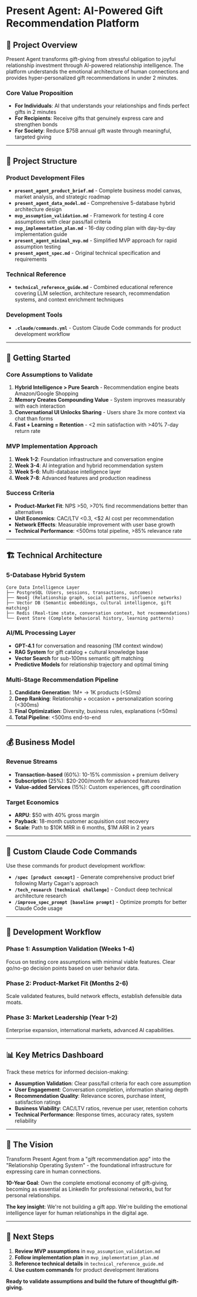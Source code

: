 # Present Agent: AI-Powered Gift Recommendation Platform

## 🎯 Project Overview

Present Agent transforms gift-giving from stressful obligation to joyful relationship investment through AI-powered relationship intelligence. The platform understands the emotional architecture of human connections and provides hyper-personalized gift recommendations in under 2 minutes.

### Core Value Proposition
- **For Individuals**: AI that understands your relationships and finds perfect gifts in 2 minutes
- **For Recipients**: Receive gifts that genuinely express care and strengthen bonds  
- **For Society**: Reduce $75B annual gift waste through meaningful, targeted giving

---

## 📁 Project Structure

### Product Development Files
- **`present_agent_product_brief.md`** - Complete business model canvas, market analysis, and strategic roadmap
- **`present_agent_data_model.md`** - Comprehensive 5-database hybrid architecture design
- **`mvp_assumption_validation.md`** - Framework for testing 4 core assumptions with clear pass/fail criteria
- **`mvp_implementation_plan.md`** - 16-day coding plan with day-by-day implementation guide
- **`present_agent_minimal_mvp.md`** - Simplified MVP approach for rapid assumption testing
- **`present_agent_spec.md`** - Original technical specification and requirements

### Technical Reference
- **`technical_reference_guide.md`** - Combined educational reference covering LLM selection, architecture research, recommendation systems, and context enrichment techniques

### Development Tools
- **`.claude/commands.yml`** - Custom Claude Code commands for product development workflow

---

## 🚀 Getting Started

### Core Assumptions to Validate
1. **Hybrid Intelligence > Pure Search** - Recommendation engine beats Amazon/Google Shopping
2. **Memory Creates Compounding Value** - System improves measurably with each interaction
3. **Conversational UI Unlocks Sharing** - Users share 3x more context via chat than forms
4. **Fast + Learning = Retention** - <2 min satisfaction with >40% 7-day return rate

### MVP Implementation Approach
1. **Week 1-2**: Foundation infrastructure and conversation engine
2. **Week 3-4**: AI integration and hybrid recommendation system  
3. **Week 5-6**: Multi-database intelligence layer
4. **Week 7-8**: Advanced features and production readiness

### Success Criteria
- **Product-Market Fit**: NPS >50, >70% find recommendations better than alternatives
- **Unit Economics**: CAC/LTV <0.3, <$2 AI cost per recommendation
- **Network Effects**: Measurable improvement with user base growth
- **Technical Performance**: <500ms total pipeline, >85% relevance rate

---

## 🏗 Technical Architecture

### 5-Database Hybrid System
```
Core Data Intelligence Layer
├── PostgreSQL (Users, sessions, transactions, outcomes)
├── Neo4j (Relationship graph, social patterns, influence networks)  
├── Vector DB (Semantic embeddings, cultural intelligence, gift matching)
├── Redis (Real-time state, conversation context, hot recommendations)
└── Event Store (Complete behavioral history, learning patterns)
```

### AI/ML Processing Layer
- **GPT-4.1** for conversation and reasoning (1M context window)
- **RAG System** for gift catalog + cultural knowledge base
- **Vector Search** for sub-100ms semantic gift matching
- **Predictive Models** for relationship trajectory and optimal timing

### Multi-Stage Recommendation Pipeline
1. **Candidate Generation**: 1M+ → 1K products (<50ms)
2. **Deep Ranking**: Relationship + occasion + personalization scoring (<300ms)
3. **Final Optimization**: Diversity, business rules, explanations (<50ms)
4. **Total Pipeline**: <500ms end-to-end

---

## 💰 Business Model

### Revenue Streams
- **Transaction-based** (60%): 10-15% commission + premium delivery
- **Subscription** (25%): $20-200/month for advanced features
- **Value-added Services** (15%): Custom experiences, gift coordination

### Target Economics
- **ARPU**: $50 with 40% gross margin
- **Payback**: 18-month customer acquisition cost recovery
- **Scale**: Path to $10K MRR in 6 months, $1M ARR in 2 years

---

## 🧪 Custom Claude Code Commands

Use these commands for product development workflow:

- **`/spec [product concept]`** - Generate comprehensive product brief following Marty Cagan's approach
- **`/tech_research [technical challenge]`** - Conduct deep technical architecture research
- **`/improve_spec_prompt [baseline prompt]`** - Optimize prompts for better Claude Code usage

---

## 🔄 Development Workflow

### Phase 1: Assumption Validation (Weeks 1-4)
Focus on testing core assumptions with minimal viable features. Clear go/no-go decision points based on user behavior data.

### Phase 2: Product-Market Fit (Months 2-6)  
Scale validated features, build network effects, establish defensible data moats.

### Phase 3: Market Leadership (Year 1-2)
Enterprise expansion, international markets, advanced AI capabilities.

---

## 📊 Key Metrics Dashboard

Track these metrics for informed decision-making:
- **Assumption Validation**: Clear pass/fail criteria for each core assumption
- **User Engagement**: Conversation completion, information sharing depth
- **Recommendation Quality**: Relevance scores, purchase intent, satisfaction ratings
- **Business Viability**: CAC/LTV ratios, revenue per user, retention cohorts
- **Technical Performance**: Response times, accuracy rates, system reliability

---

## 🎯 The Vision

Transform Present Agent from a "gift recommendation app" into the "Relationship Operating System" - the foundational infrastructure for expressing care in human connections.

**10-Year Goal**: Own the complete emotional economy of gift-giving, becoming as essential as LinkedIn for professional networks, but for personal relationships.

**The key insight**: We're not building a gift app. We're building the emotional intelligence layer for human relationships in the digital age.

---

## 📝 Next Steps

1. **Review MVP assumptions** in `mvp_assumption_validation.md`
2. **Follow implementation plan** in `mvp_implementation_plan.md`  
3. **Reference technical details** in `technical_reference_guide.md`
4. **Use custom commands** for product development iterations

**Ready to validate assumptions and build the future of thoughtful gift-giving.**